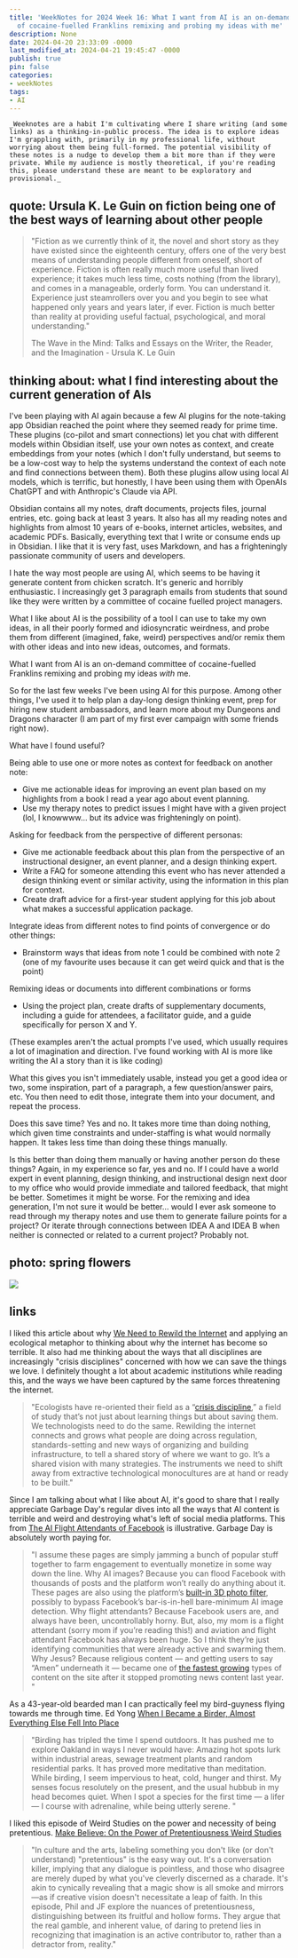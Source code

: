 ```yaml
---
title: 'WeekNotes for 2024 Week 16: What I want from AI is an on-demand committee
  of cocaine-fuelled Franklins remixing and probing my ideas with me'
description: None
date: 2024-04-20 23:33:09 -0000
last_modified_at: 2024-04-21 19:45:47 -0000
publish: true
pin: false
categories:
- weekNotes
tags:
- AI
---
```


    _Weeknotes are a habit I'm cultivating where I share writing (and some links) as a thinking-in-public process. The idea is to explore ideas I'm grappling with, primarily in my professional life, without worrying about them being full-formed. The potential visibility of these notes is a nudge to develop them a bit more than if they were private. While my audience is mostly theoretical, if you're reading this, please understand these are meant to be exploratory and provisional._

## quote: Ursula K. Le Guin on fiction being one of the best ways of learning about other people

> "Fiction as we currently think of it, the novel and short story as they have existed since the eighteenth century, offers one of the very best means of understanding people different from oneself, short of experience. Fiction is often really much more useful than lived experience; it takes much less time, costs nothing (from the library), and comes in a manageable, orderly form. You can understand it. Experience just steamrollers over you and you begin to see what happened only years and years later, if ever. Fiction is much better than reality at providing useful factual, psychological, and moral understanding."
>
> The Wave in the Mind: Talks and Essays on the Writer, the Reader, and the Imagination - Ursula K. Le Guin

## thinking about: what I find interesting about the current generation of AIs

I've been playing with AI again because a few AI plugins for the note-taking app Obsidian reached the point where they seemed ready for prime time. These plugins (co-pilot and smart connections) let you chat with different models within Obsidian itself, use your own notes as context, and create embeddings from your notes (which I don't fully understand, but seems to be a low-cost way to help the systems understand the context of each note and find connections between them). Both these plugins allow using local AI models, which is terrific, but honestly, I have been using them with OpenAIs ChatGPT and with Anthropic's Claude via API.

Obsidian contains all my notes, draft documents, projects files, journal entries, etc. going back at least 3 years. It also has all my reading notes and highlights from almost 10 years of e-books, internet articles, websites, and academic PDFs. Basically, everything text that I write or consume ends up in Obsidian. I like that it is very fast, uses Markdown, and has a frighteningly passionate community of users and developers.

I hate the way most people are using AI, which seems to be having it generate content from chicken scratch. It's generic and horribly enthusiastic. I increasingly get 3 paragraph emails from students that sound like they were written by a committee of cocaine fuelled project managers.

What I like about AI is the possibility of a tool I can use to take my own ideas, in all their poorly formed and idiosyncratic weirdness, and probe them from different (imagined, fake, weird) perspectives and/or remix them with other ideas and into new ideas, outcomes, and formats.

What I want from AI is an on-demand committee of cocaine-fuelled Franklins remixing and probing my ideas _with_ me.

So for the last few weeks I've been using AI for this purpose. Among other things, I've used it to help plan a day-long design thinking event, prep for hiring new student ambassadors, and learn more about my Dungeons and Dragons character (I am part of my first ever campaign with some friends right now).

What have I found useful?

Being able to use one or more notes as context for feedback on another note:

* Give me actionable ideas for improving an event plan based on my highlights from a book I read a year ago about event planning.
* Use my therapy notes to predict issues I might have with a given project (lol, I knowwww… but its advice was frighteningly on point).



Asking for feedback from the perspective of different personas:

* Give me actionable feedback about this plan from the perspective of an instructional designer, an event planner, and a design thinking expert.
* Write a FAQ for someone attending this event who has never attended a design thinking event or similar activity, using the information in this plan for context.
* Create draft advice for a first-year student applying for this job about what makes a successful application package.



Integrate ideas from different notes to find points of convergence or do other things:

* Brainstorm ways that ideas from note 1 could be combined with note 2 (one of my favourite uses because it can get weird quick and that is the point)



Remixing ideas or documents into different combinations or forms

* Using the project plan, create drafts of supplementary documents, including a guide for attendees, a facilitator guide, and a guide specifically for person X and Y.



(These examples aren't the actual prompts I've used, which usually requires a lot of imagination and direction. I've found working with AI is more like writing the AI a story than it is like coding)

What this gives you isn't immediately usable, instead you get a good idea or two, some inspiration, part of a paragraph, a few question/answer pairs, etc. You then need to edit those, integrate them into your document, and repeat the process.

Does this save time? Yes and no. It takes more time than doing nothing, which given time constraints and under-staffing is what would normally happen. It takes less time than doing these things manually.

Is this better than doing them manually or having another person do these things? Again, in my experience so far, yes and no. If I could have a world expert in event planning, design thinking, and instructional design next door to my office who would provide immediate and tailored feedback, that might be better. Sometimes it might be worse. For the remixing and idea generation, I'm not sure it would be better… would I ever ask someone to read through my therapy notes and use them to generate failure points for a project? Or iterate through connections between IDEA A and IDEA B when neither is connected or related to a current project? Probably not.

## photo: spring flowers

![](https://franklinsayre.trubox.ca/wp-content/uploads/sites/1955/2024/04/IMG_8904-768x1024.jpeg)

## links

I liked this article about why [We Need to Rewild the Internet](https://link.mail.beehiiv.com/ss/c/u001.ZEAz7Uq2KesQq-soVMJjw5JFvLWi4xybdS7MKYJ8cNk-a8b1aMnjPl89kyfq_g83q_yholZlr58yZ3JjhWV0SQ/45l/iwuBd_ZMRbOcGEHnGr4ZFA/h41/h001.Zzqr0KfTLx4OAvh2CAW7WbjoE73-zpmUzZm0N2bo8Hk) and applying an ecological metaphor to thinking about why the internet has become so terrible. It also had me thinking about the ways that all disciplines are increasingly "crisis disciplines" concerned with how we can save the things we love. I definitely thought a lot about academic institutions while reading this, and the ways we have been captured by the same forces threatening the internet.

> "Ecologists have re-oriented their field as a “[crisis discipline](https://onlinelibrary.wiley.com/doi/abs/10.1111/1600-0498.12149),” a field of study that’s not just about learning things but about saving them. We technologists need to do the same. Rewilding the internet connects and grows what people are doing across regulation, standards-setting and new ways of organizing and building infrastructure, to tell a shared story of where we want to go. It’s a shared vision with many strategies. The instruments we need to shift away from extractive technological monocultures are at hand or ready to be built."

Since I am talking about what I like about AI, it's good to share that I really appreciate Garbage Day's regular dives into all the ways that AI content is terrible and weird and destroying what's left of social media platforms. This from [The AI Flight Attendants of Facebook](https://www.garbageday.email/p/ai-flight-attendants-facebook) is illustrative. Garbage Day is absolutely worth paying for.

> "I assume these pages are simply jamming a bunch of popular stuff together to farm engagement to eventually monetize in some way down the line. Why AI images? Because you can flood Facebook with thousands of posts and the platform won’t really do anything about it. These pages are also using the platform’s [built-in 3D photo filter](https://link.mail.beehiiv.com/ss/c/u001.Qr6Ovh5taOidqUa5P-dRpbj5dcIycRiA8mZNwNvhDc5VHhDawDsDPpCUHLdTBSragnmic60yTO8J3QEGRh8TFBRE2JPrNbV9hfZP1UUn6YPkQxZ2sn9eGPb8R3-ieShKg1hq5TBssxJn9_vSJPN5H7FL3iiJqk50_PTPC1v7b7Ihls8bfT5U7QH5w0hMJhURiNKndUQBuuCjne9GZ_L4qpo_c80M_ngNPUt2lMjB65g/45j/pj5ia5KYS3ydjTdvToIPgg/h24/h001.dvUH1NEd_071ogU_ihrREcfeuLS7sY6SAQCWkjE3h_c), possibly to bypass Facebook’s bar-is-in-hell bare-minimum AI image detection. Why flight attendants? Because Facebook users are, and always have been, uncontrollably horny. But, also, my mom is a flight attendant (sorry mom if you’re reading this!) and aviation and flight attendant Facebook has always been huge. So I think they’re just identifying communities that were already active and swarming them. Why Jesus? Because religious content — and getting users to say “Amen” underneath it — became one of [the fastest growing](https://link.mail.beehiiv.com/ss/c/u001.oUs0D8s_r2G4yHUoIwXgZF2UQFGtwnv7ALiUdjzbiAyWCDaM06UzXaII3CO53QLLWZBoriV2TZIDhGk6BgjVJQM3U-dkqVgJyQ8XqaL4MCA1Ox5WIC2XDl5QUHSaZa15e01G0JTylNSIZlLRf--9pMXb937ooTtCyys3FeHQurV4IW5ktoAUb7FsNSKddU1gyAhg9Z1UFag8Pgxmdj2-FpXVYtR7C69xjGYyaU95oRGZ_g0EKJROlVTOTUTKV9Xh/45j/pj5ia5KYS3ydjTdvToIPgg/h25/h001.ICd2LcMgiX-DyDGyPytJvj73hxE8Ma-OpKPsTp28Rlw) types of content on the site after it stopped promoting news content last year. "

As a 43-year-old bearded man I can practically feel my bird-guyness flying towards me through time. Ed Yong [When I Became a Birder, Almost Everything Else Fell Into Place](https://www.nytimes.com/2024/03/30/opinion/birding-spring-merlin-ebird.html?smid=nytcore-ios-share&referringSource=articleShare)  


> "Birding has tripled the time I spend outdoors. It has pushed me to explore Oakland in ways I never would have: Amazing hot spots lurk within industrial areas, sewage treatment plants and random residential parks. It has proved more meditative than meditation. While birding, I seem impervious to heat, cold, hunger and thirst. My senses focus resolutely on the present, and the usual hubbub in my head becomes quiet. When I spot a species for the first time — a lifer — I course with adrenaline, while being utterly serene. "

I liked this episode of Weird Studies on the power and necessity of being pretentious. [Make Believe: On the Power of Pretentiousness Weird Studies](https://podcasts.apple.com/ca/podcast/weird-studies/id1343819177?i=1000651315913)

> "In culture and the arts, labeling something you don't like (or don't understand) "pretentious" is the easy way out. It's a conversation killer, implying that any dialogue is pointless, and those who disagree are merely duped by what you've cleverly discerned as a charade. It's akin to cynically revealing that a magic show is all smoke and mirrors—as if creative vision doesn't necessitate a leap of faith. In this episode, Phil and JF explore the nuances of pretentiousness, distinguishing between its fruitful and hollow forms. They argue that the real gamble, and inherent value, of daring to pretend lies in recognizing that imagination is an active contributor to, rather than a detractor from, reality."
